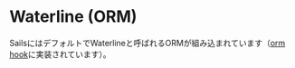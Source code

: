 # Waterline (ORM)

SailsにはデフォルトでWaterlineと呼ばれるORMが組み込まれています（[orm hook](https://github.com/balderdashy/sails/tree/master/lib/hooks/orm)に実装されています）。


<docmeta name="uniqueID" value="Waterline537291">
<docmeta name="displayName" value="Waterline (ORM)">


